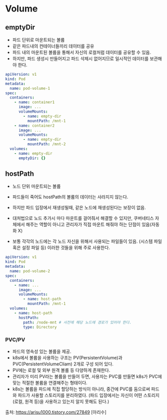 # Volume

## emptyDir

- 파드 단위로 마운트되는 볼륨
- 같은 파드내의 컨테이너들끼리 데이터를 공유
- 파드 내의 마운트된 볼륨을 통해서 자신의 로컬처럼 데이터를 공유할 수 있음.
- 하지만, 파드 생성시 만들어지고 파드 삭제시 없어지므로 일시적인 데이터를 보관해야 한다.

```yaml
apiVersion: v1
kind: Pod
metadata:
  name: pod-volume-1
spec:
  containers:
    - name: container1
      image: ...
      volumeMounts:
        - name: empty-dir
          mountPath: /mnt-1
    - name: container2
      image: ...
      volumeMounts:
        - name: empty-dir
          mountPath: /mnt-2
  volumes:
    - name: empty-dir
      emptyDir: {}
```

## hostPath

- 노드 단위 마운트되는 볼륨
- 파드들이 죽어도 hostPath의 볼륨의 데이터는 사라지지 않는다.
- 하지만 파드 입장에서 재생성될때, 같은 노드에 재생성된다는 보장이 없음.
- 대처법으로 노드 추가시 마다 마운트를 걸어줘서 해결할 수 있지만, 쿠버네티스 자체에서 해주는 역할이 아니고 관리자가 직접 마운트 해줘야 하는 단점이 있음(자동화 X)

- 보통 각각의 노드에는 각 노드 자신을 위해서 사용되는 파일들이 있음. (시스템 파일 혹은 설정 파일 등) 이러한 것들을 위해 주로 사용한다.

```yaml
apiVersion: v1
kind: Pod
metadata:
  name: pod-volume-2
spec:
  containers:
    - name: ...
      image: ...
      volumeMounts:
        - name: host-path
          mountPath: /mnt-1
  volumes:
    - name: host-path
      hostPath:
        path: /node-mnt # 사전에 해당 노드에 경로가 있어야 한다.
        type: Directory
```

### PVC/PV

- 파드의 영속성 있는 볼륨을 제공.
- k8s에서 볼륨을 사용하는 구조는 PV(PersistentVolume)과 PVC(PersistentVolumeCliam) 2개로 구성 되어 있다.
- PV에는 로컬 및 외부 원격 볼륨 등 다양하게 존재한다.
- 관리자가 미리 PV라는 볼륨을 만들어 두면, 사용자는 PVC를 만들면 k8s가 PVC에 맞는 적절한 볼륨을 연결해주는 형태이다.
- k8s는 볼륨을 파드에 직접 할당하는 방식이 아니라, 중간에 PVC를 둠으로써 파드와 파드가 사용할 스토리지를 분리하였다. (파드 입장에서는 자신이 어떤 스토리지(로컬, 원격 등)을 사용하고 있는지 알지 못해도 된다.)

출처: https://arisu1000.tistory.com/27849 [아리수]
